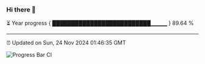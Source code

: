 ### Hi there 👋

⏳ Year progress { ██████████████████████████▁▁▁▁ } 89.64 %

---

⏰ Updated on Sun, 24 Nov 2024 01:46:35 GMT

![Progress Bar CI](https://github.com/liununu/liununu/workflows/Progress%20Bar%20CI/badge.svg)
